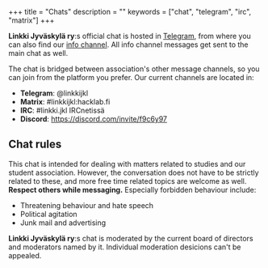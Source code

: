 +++
title = "Chats"
description = ""
keywords = ["chat", "telegram", "irc", "matrix"]
+++


**Linkki Jyväskylä ry**:s official chat is hosted in [Telegram](https://t.me),
from where you can also find our [info channel](https://t.me/linkkijkl_info).
All info channel messages get sent to the main chat as well.

The chat is bridged between association's other message channels, so
you can join from the platform you prefer. Our current channels are
located in:

- **Telegram**: @linkkijkl
- **Matrix**: #linkkijkl:hacklab.fi
- **IRC**: #linkki.jkl IRCnetissä
- **Discord**: https://discord.com/invite/f9c6y97


## Chat rules

This chat is intended for dealing with matters related to studies and
our student association. However, the conversation does not have to be
strictly related to these, and more free time related topics are welcome
as well. **Respect others while messaging.** Especially forbidden behaviour
include:

- Threatening behaviour and hate speech
- Political agitation
- Junk mail and advertising

**Linkki Jyväskylä ry**:s chat is moderated by the current board of
directors and moderators named by it. Individual moderation
desicions can't be appealed.